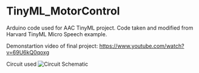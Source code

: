 # TinyML_MotorControl
Arduino code used for AAC TinyML project. Code taken and modified from Harvard TinyML Micro Speech example.


Demonstartion video of final project: https://www.youtube.com/watch?v=69U6kQ0qoxg


Circuit used ![Circuit Schematic](https://user-images.githubusercontent.com/39450332/134923498-94f8423a-2e3a-4339-b3f3-20c9dd66a5e0.PNG)
